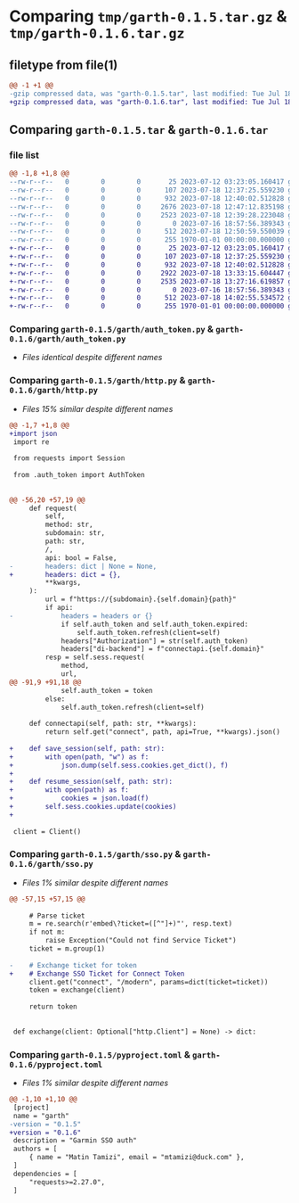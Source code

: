 # Comparing `tmp/garth-0.1.5.tar.gz` & `tmp/garth-0.1.6.tar.gz`

## filetype from file(1)

```diff
@@ -1 +1 @@
-gzip compressed data, was "garth-0.1.5.tar", last modified: Tue Jul 18 12:50:59 2023, max compression
+gzip compressed data, was "garth-0.1.6.tar", last modified: Tue Jul 18 14:02:55 2023, max compression
```

## Comparing `garth-0.1.5.tar` & `garth-0.1.6.tar`

### file list

```diff
@@ -1,8 +1,8 @@
--rw-r--r--   0        0        0       25 2023-07-12 03:23:05.160417 garth-0.1.5/README.md
--rw-r--r--   0        0        0      107 2023-07-18 12:37:25.559230 garth-0.1.5/garth/__init__.py
--rw-r--r--   0        0        0      932 2023-07-18 12:40:02.512828 garth-0.1.5/garth/auth_token.py
--rw-r--r--   0        0        0     2676 2023-07-18 12:47:12.835198 garth-0.1.5/garth/http.py
--rw-r--r--   0        0        0     2523 2023-07-18 12:39:28.223048 garth-0.1.5/garth/sso.py
--rw-r--r--   0        0        0        0 2023-07-16 18:57:56.389343 garth-0.1.5/garth/version.py
--rw-r--r--   0        0        0      512 2023-07-18 12:50:59.550039 garth-0.1.5/pyproject.toml
--rw-r--r--   0        0        0      255 1970-01-01 00:00:00.000000 garth-0.1.5/PKG-INFO
+-rw-r--r--   0        0        0       25 2023-07-12 03:23:05.160417 garth-0.1.6/README.md
+-rw-r--r--   0        0        0      107 2023-07-18 12:37:25.559230 garth-0.1.6/garth/__init__.py
+-rw-r--r--   0        0        0      932 2023-07-18 12:40:02.512828 garth-0.1.6/garth/auth_token.py
+-rw-r--r--   0        0        0     2922 2023-07-18 13:33:15.604447 garth-0.1.6/garth/http.py
+-rw-r--r--   0        0        0     2535 2023-07-18 13:27:16.619857 garth-0.1.6/garth/sso.py
+-rw-r--r--   0        0        0        0 2023-07-16 18:57:56.389343 garth-0.1.6/garth/version.py
+-rw-r--r--   0        0        0      512 2023-07-18 14:02:55.534572 garth-0.1.6/pyproject.toml
+-rw-r--r--   0        0        0      255 1970-01-01 00:00:00.000000 garth-0.1.6/PKG-INFO
```

### Comparing `garth-0.1.5/garth/auth_token.py` & `garth-0.1.6/garth/auth_token.py`

 * *Files identical despite different names*

### Comparing `garth-0.1.5/garth/http.py` & `garth-0.1.6/garth/http.py`

 * *Files 15% similar despite different names*

```diff
@@ -1,7 +1,8 @@
+import json
 import re
 
 from requests import Session
 
 from .auth_token import AuthToken
 
 
@@ -56,20 +57,19 @@
     def request(
         self,
         method: str,
         subdomain: str,
         path: str,
         /,
         api: bool = False,
-        headers: dict | None = None,
+        headers: dict = {},
         **kwargs,
     ):
         url = f"https://{subdomain}.{self.domain}{path}"
         if api:
-            headers = headers or {}
             if self.auth_token and self.auth_token.expired:
                 self.auth_token.refresh(client=self)
             headers["Authorization"] = str(self.auth_token)
             headers["di-backend"] = f"connectapi.{self.domain}"
         resp = self.sess.request(
             method,
             url,
@@ -91,9 +91,18 @@
             self.auth_token = token
         else:
             self.auth_token.refresh(client=self)
 
     def connectapi(self, path: str, **kwargs):
         return self.get("connect", path, api=True, **kwargs).json()
 
+    def save_session(self, path: str):
+        with open(path, "w") as f:
+            json.dump(self.sess.cookies.get_dict(), f)
+
+    def resume_session(self, path: str):
+        with open(path) as f:
+            cookies = json.load(f)
+        self.sess.cookies.update(cookies)
+
 
 client = Client()
```

### Comparing `garth-0.1.5/garth/sso.py` & `garth-0.1.6/garth/sso.py`

 * *Files 1% similar despite different names*

```diff
@@ -57,15 +57,15 @@
 
     # Parse ticket
     m = re.search(r'embed\?ticket=([^"]+)"', resp.text)
     if not m:
         raise Exception("Could not find Service Ticket")
     ticket = m.group(1)
 
-    # Exchange ticket for token
+    # Exchange SSO Ticket for Connect Token
     client.get("connect", "/modern", params=dict(ticket=ticket))
     token = exchange(client)
 
     return token
 
 
 def exchange(client: Optional["http.Client"] = None) -> dict:
```

### Comparing `garth-0.1.5/pyproject.toml` & `garth-0.1.6/pyproject.toml`

 * *Files 1% similar despite different names*

```diff
@@ -1,10 +1,10 @@
 [project]
 name = "garth"
-version = "0.1.5"
+version = "0.1.6"
 description = "Garmin SSO auth"
 authors = [
     { name = "Matin Tamizi", email = "mtamizi@duck.com" },
 ]
 dependencies = [
     "requests>=2.27.0",
 ]
```

